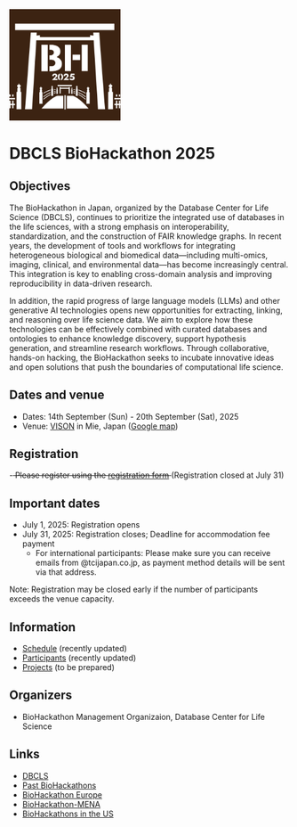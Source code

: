 <img src="./images/bh25-logo.png" width="200">

# DBCLS BioHackathon 2025

## Objectives

The BioHackathon in Japan, organized by the Database Center for Life Science (DBCLS), continues to prioritize the integrated use of databases in the life sciences, with a strong emphasis on interoperability, standardization, and the construction of FAIR knowledge graphs. In recent years, the development of tools and workflows for integrating heterogeneous biological and biomedical data—including multi-omics, imaging, clinical, and environmental data—has become increasingly central. This integration is key to enabling cross-domain analysis and improving reproducibility in data-driven research.

In addition, the rapid progress of large language models (LLMs) and other generative AI technologies opens new opportunities for extracting, linking, and reasoning over life science data. We aim to explore how these technologies can be effectively combined with curated databases and ontologies to enhance knowledge discovery, support hypothesis generation, and streamline research workflows. Through collaborative, hands-on hacking, the BioHackathon seeks to incubate innovative ideas and open solutions that push the boundaries of computational life science.

## Dates and venue

- Dates: 14th September (Sun) - 20th September (Sat), 2025
- Venue: [VISON](https://vison.jp/) in Mie, Japan ([Google map](https://maps.app.goo.gl/JArqLrhYCCGfCfL78))

## Registration

-<s> Please register using the [registration form](https://docs.google.com/forms/d/e/1FAIpQLSd3a6TEnfatcH_C-aUZUmzf8jxXovEG5IVuD8ngdzm7j7xIPg/viewform?usp=sharing&ouid=111401176245823315613) </s>(Registration closed at July 31)

## Important dates

- July 1, 2025: Registration opens
- July 31, 2025: Registration closes; Deadline for accommodation fee payment
  - For international participants: Please make sure you can receive emails from @tcijapan.co.jp, as payment method details will be sent via that address.

Note: Registration may be closed early if the number of participants exceeds the venue capacity.

## Information

- [Schedule](https://github.com/dbcls/bh25/wiki/Schedule) (recently updated)
- [Participants](https://github.com/dbcls/bh25/wiki/Participants) (recently updated)
- [Projects](https://github.com/dbcls/bh25/wiki/Projects) (to be prepared)

## Organizers

- BioHackathon Management Organizaion, Database Center for Life Science

## Links

- [DBCLS](https://dbcls.rois.ac.jp/)
- [Past BioHackathons](http://biohackathon.org/)
- [BioHackathon Europe](https://biohackathon-europe.org/)
- [BioHackathon-MENA](https://github.com/biohackathon-mena)
- [BioHackathons in the US](https://biohackathons.github.io/)

<!--
## History of BioHackathon

A long time ago in a galaxy far, far away..

See [biohackathon.org](http://biohackathon.org/).
-->
